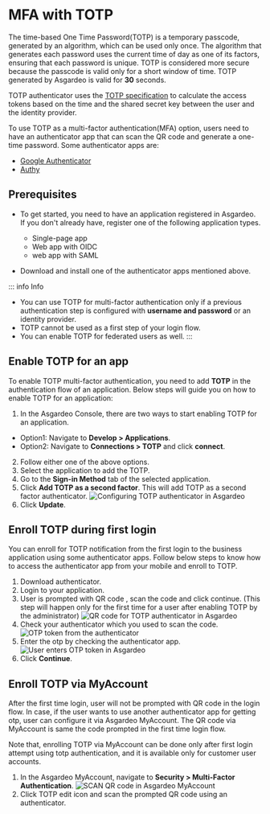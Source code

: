 # MFA with TOTP

The time-based One Time Password(TOTP) is a temporary passcode, generated by an algorithm, which can be used only once. The algorithm that generates each password uses the current time of day as one of its factors, ensuring that each password is unique.
TOTP is considered more secure because the passcode is valid only for a short window of time. TOTP generated by Asgardeo is valid for **30** seconds.

TOTP authenticator uses the [TOTP specification](https://datatracker.ietf.org/doc/html/rfc6238) to calculate the access tokens based on the time and the shared secret key between the user and the identity provider.

To use TOTP as a multi-factor authentication(MFA) option, users need to have an authenticator app that can scan the QR code and generate a one-time password. Some authenticator apps are:
- [Google Authenticator](https://play.google.com/store/apps/details?id=com.google.android.apps.authenticator2)
- [Authy](https://play.google.com/store/apps/details?id=com.authy.authy)

## Prerequisites
-   To get started, you need to have an application registered in Asgardeo. If you don't already have, register one of the following application types.

    -   <a :href="$withBase('/guides/applications/spa/register-single-page-app/')">Single-page app</a>
    -   <a :href="$withBase('/guides/applications/web-app/register-oidc-web-app/')">Web app with OIDC</a>
    -   <a :href="$withBase('/guides/applications/web-app/register-saml-web-app/')">web app with SAML</a>

-   Download and install one of the authenticator apps mentioned above.

::: info Info
 - You can use TOTP for multi-factor authentication only if a previous authentication step is configured with **username and password** or an <a :href="$withBase('/guides/connections/')">identity provider</a>.   
 - TOTP cannot be used as a first step of your login flow.
 - You can enable TOTP for federated users as well.
:::


## Enable TOTP for an app
To enable TOTP multi-factor authentication, you need to add **TOTP** in the authentication flow of an application. Below steps will guide you on how to enable TOTP for an application:
1. In the Asgardeo Console, there are two ways to start enabling TOTP for an application. 
 - Option1: Navigate to **Develop > Applications**.
 - Option2: Navigate to **Connections > TOTP** and click **connect**.
2. Follow either one of the above options.
3. Select the application to add the TOTP.
4. Go to the **Sign-in Method** tab of the selected application.
5. Click **Add TOTP as a second factor**. This will add TOTP as a second factor authenticator.
    <img :src="$withBase('/assets/img/guides/mfa/totp/add-totp-authenticator.png')" alt="Configuring TOTP authenticator in Asgardeo">
6. Click **Update**.

## Enroll TOTP during first login 
You can enroll for TOTP notification from the first login to the business application using some authenticator apps. Follow below steps to know how to access the authenticator app from your mobile and enroll to TOTP.
1. Download authenticator.
2. Login to your application.
3. User is prompted with QR code , scan the code and click continue. (This step will happen only for the first time for a user after enabling TOTP by the administrator)
    <img :src="$withBase('/assets/img/guides/mfa/totp/scan-qr-code-totp.png')" alt="QR code for TOTP authenticator in Asgardeo">
4. Check your authenticator which you used to scan the code.
    <img :src="$withBase('/assets/img/guides/mfa/totp/google-authenticator.png')" alt="OTP token from the authenticator">
5. Enter the otp by checking the authenticator app.
    <img :src="$withBase('/assets/img/guides/mfa/totp/enter-otp-token.png')" alt="User enters OTP token in Asgardeo">
6. Click **Continue**.


## Enroll TOTP via MyAccount
After the first time login, user will not be prompted with QR code in the login flow. In case, if the user wants to use another authenticator app for getting otp, user can configure it via Asgardeo MyAccount. The QR code via MyAccount is same the code prompted in the first time login flow.

Note that, enrolling TOTP via MyAccount can be done only after first login attempt using totp authentication, and it is available only for <a :href="$withBase('/guides/users/manage-customers/')">customer</a> user accounts.
 
1. In the Asgardeo MyAccount, navigate to **Security > Multi-Factor Authentication**.
    <img :src="$withBase('/assets/img/guides/mfa/totp/scan-qr-code-via-myaccount.png')" alt="SCAN QR code in Asgardeo MyAccount">
2. Click TOTP edit icon and scan the prompted QR code using an authenticator.
